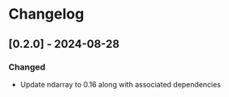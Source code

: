 # Changelog

## [0.2.0] - 2024-08-28

### Changed

- Update ndarray to 0.16 along with associated dependencies
